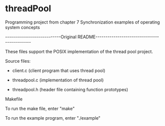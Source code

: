 # threadPool
Programming project from chapter 7 Synchronization examples of operating system concepts

----------------------------Original README---------------------------------------------

These files support the POSIX implementation of the thread pool project.

Source files:

- client.c (client program that uses thread pool)

- threadpool.c (implementation of thread pool)

- threadpool.h (header file containing function prototypes)

Makefile

To run the make file, enter "make"

To run the example program, enter "./example"

